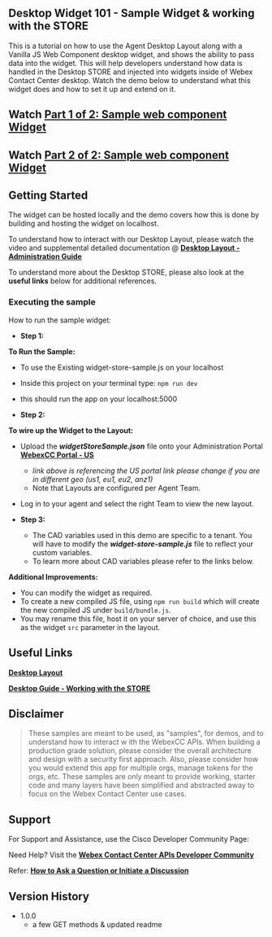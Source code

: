 ## Desktop Widget 101 - Sample Widget & working with the STORE

This is a tutorial on how to use the Agent Desktop Layout along with a Vanilla JS Web Component desktop widget, and shows the ability to pass data into the widget.
This will help developers understand how data is handled in the Desktop STORE and injected into widgets inside of Webex Contact Center desktop.
Watch the demo below to understand what this widget does and how to set it up and extend on it.

## Watch [Part 1 of 2: Sample web component Widget](https://app.vidcast.io/share/7ca5247d-462b-4b49-859c-62bee86477a3)

## Watch [Part 2 of 2: Sample web component Widget](https://app.vidcast.io/share/6e211cd5-e0c6-4c38-a1dc-df647b60a0b3)

## Getting Started

The widget can be hosted locally and the demo covers how this is done by building and hosting the widget on localhost.

To understand how to interact with our Desktop Layout, please watch the video and supplemental detailed documentation @ **[Desktop Layout - Administration Guide](https://www.cisco.com/c/en/us/td/docs/voice_ip_comm/cust_contact/contact_center/webexcc/SetupandAdministrationGuide_2/b_mp-release-2/b_cc-release-2_chapter_011.html#topic_8230815F4023699032326F948C3F1495)**

To understand more about the Desktop STORE, please also look at the **useful links** below for additional references.

### Executing the sample

How to run the sample widget:

- **Step 1:**

**To Run the Sample:**

- To use the Existing widget-store-sample.js on your localhost
- Inside this project on your terminal type: `npm run dev`
- this should run the app on your localhost:5000

- **Step 2:**

**To wire up the Widget to the Layout:**

- Upload the **_widgetStoreSample.json_** file onto your Administration Portal **[WebexCC Portal - US](https://portal.wxcc-us1.cisco.com/portal/home.html#)**
  - _link above is referencing the US portal link please change if you are in different geo (us1, eu1, eu2, anz1)_
  - Note that Layouts are configured per Agent Team.
- Log in to your agent and select the right Team to view the new layout.

- **Step 3:**
  - The CAD variables used in this demo are specific to a tenant. You will have to modify the **_widget-store-sample.js_** file to reflect your custom variables.
  - To learn more about CAD variables please refer to the links below.

**Additional Improvements:**

- You can modify the widget as required.
- To create a new compiled JS file, using `npm run build` which will create the new compiled JS under `build/bundle.js`.
- You may rename this file, host it on your server of choice, and use this as the widget `src` parameter in the layout.

## Useful Links

**[Desktop Layout](https://www.cisco.com/c/en/us/td/docs/voice_ip_comm/cust_contact/contact_center/webexcc/SetupandAdministrationGuide_2/b_mp-release-2/b_cc-release-2_chapter_011.html#topic_8230815F4023699032326F948C3F1495)**

**[Desktop Guide - Working with the STORE](https://developer.webex-cx.com/documentation/guides/desktop)**

## Disclaimer

> These samples are meant to be used, as "samples", for demos, and to understand how to interact w
> ith the WebexCC APIs.
> When building a production grade solution, please consider the overall architecture and design with a security first approach.
> Also, please consider how you would extend this app for multiple orgs, manage tokens for the orgs, etc.
> These samples are only meant to provide working, starter code and many layers have been simplified and abstracted away to focus on the Webex Contact Center use cases.

## Support

For Support and Assistance, use the Cisco Developer Community Page:

Need Help? Visit the **[Webex Contact Center APIs Developer Community](https://community.cisco.com/t5/contact-center/bd-p/j-disc-dev-contact-center)**

Refer: **[How to Ask a Question or Initiate a Discussion](https://community.cisco.com/t5/contact-center/webex-contact-center-apis-developer-community-and-support/m-p/4558270)**

## Version History

- 1.0.0
  - a few GET methods & updated readme
    <!-- * See [commit change]() or See [release history]() -->
    <!-- * See [commit change]() or See [release history]() -->

